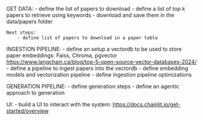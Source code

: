 GET DATA:
    - define the list of papers to download 
    - define a list of top k papers to retrieve using keywords
    - download and save them in the data/papers folder 
    
    Next steps:
        - define list of papers to download in a paper table

INGESTION PIPELINE:
    - define an setup a vectordb to be used to store paper embeddings: Faiss, Chroma, pgvector
    https://www.langchain.ca/blog/top-5-open-source-vector-databases-2024/
    - define a pipeline to ingest papers into the vectordb
    - define embedding models and vectorization pipeline
    - define ingestion pipeline optimizations

GENERATION PIPELINE:
    - define generation steps 
    - define an agentic approach to generation

UI:
    - build a UI to interact with the system: https://docs.chainlit.io/get-started/overview
